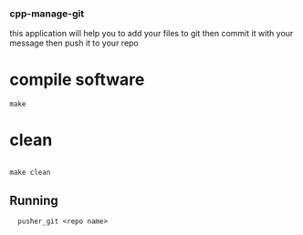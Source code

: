 ### cpp-manage-git
this application will help you to add your files to git then commit it with your message then push it to your repo

# compile software 
```
make 

```

# clean 

```

make clean 

```

## Running

```
  pusher_git <repo name>
  
```
